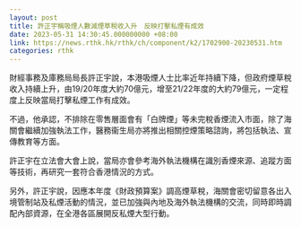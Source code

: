 ```yaml
---
layout: post
title: 許正宇稱吸煙人數減煙草稅收入升　反映打擊私煙有成效
date: 2023-05-31 14:30:45.000000000 +08:00
link: https://news.rthk.hk/rthk/ch/component/k2/1702900-20230531.htm
categories: rthk
---
```


財經事務及庫務局局長許正宇說，本港吸煙人士比率近年持續下降，但政府煙草稅收入持續上升，由19/20年度大約70億元，增至21/22年度的大約79億元，一定程度上反映當局打擊私煙工作有成效。

不過，他承認，不排除在零售層面會有「白牌煙」等未完稅香煙流入市面，除了海關會繼續加強執法工作，醫務衞生局亦將推出相關控煙策略諮詢，將包括執法、宣傳教育等方面。

許正宇在立法會大會上說，當局亦會參考海外執法機構在識別香煙來源、追蹤方面等技術，再研究一套符合香港情況的方式。

另外，許正宇說，因應本年度《財政預算案》調高煙草稅，海關會密切留意各出入境管制站及私煙活動的情況，並已加強與內地及海外執法機構的交流，同時即時調配內部資源，在全港各區展開反私煙大型行動。
